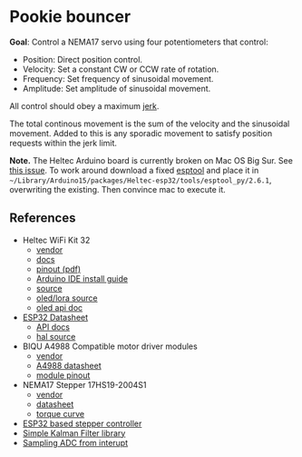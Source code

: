# Pookie bouncer

**Goal**: Control a NEMA17 servo using four potentiometers that control:

* Position: Direct position control.
* Velocity: Set a constant CW or CCW rate of rotation.
* Frequency: Set frequency of sinusoidal movement.
* Amplitude: Set amplitude of sinusoidal movement.

All control should obey a maximum [jerk](https://en.wikipedia.org/wiki/Jerk_%28physics%29).

The total continous movement is the sum of the velocity and the sinusoidal movement. Added to this
is any sporadic movement to satisfy position requests within the jerk limit.

**Note.** The Heltec Arduino board is currently broken on Mac OS Big Sur. See
[this issue](https://github.com/espressif/arduino-esp32/issues/4408). To work around
download a fixed [esptool](https://github.com/espressif/arduino-esp32/files/5556528/esptool.zip)
and place it in `~/Library/Arduino15/packages/Heltec-esp32/tools/esptool_py/2.6.1`, overwriting
the existing. Then convince mac to execute it.

## References

* Heltec WiFi Kit 32
  * [vendor](<https://heltec.org/project/wifi-kit-32/>)
  * [docs](https://heltec-automation-docs.readthedocs.io/en/latest/esp32+arduino/index.html)
  * [pinout (pdf)](https://resource.heltec.cn/download/WiFi_Kit_32/WIFI%20Kit%2032_pinoutDiagram_V1.pdf)
  * [Arduino IDE install guide](https://heltec.org/wifi_kit_install/)
  * [source](https://github.com/Heltec-Aaron-Lee/WiFi_Kit_series/tree/master/esp32)
  * [oled/lora source](https://github.com/HelTecAutomation/Heltec_ESP32)
  * [oled api doc](https://github.com/HelTecAutomation/Heltec_ESP32/blob/master/src/oled/API.md)
* [ESP32 Datasheet](https://www.espressif.com/sites/default/files/documentation/esp32_datasheet_en.pdf)
  * [API docs](https://docs.espressif.com/projects/esp-idf/en/latest/esp32/api-reference)
  * [hal source](https://github.com/espressif/esp-idf)
* BIQU A4988 Compatible motor driver modules
   * [vendor](https://www.biqu.equipment/products/1pcs-3d-printer-kit-a4988-stepper-motor-driver-module-with-heatsinks-reprap-board-for-3d-printer-free-shipping)
   * [A4988 datasheet](https://www.pololu.com/file/0J450/A4988.pdf)
   * [module pinout](https://www.pololu.com/product/1182)
* NEMA17 Stepper 17HS19-2004S1
  * [vendor](https://www.omc-stepperonline.com/nema-17-stepper-motor/nema-17-bipolar-59ncm-84oz-in-2a-42x48mm-4-wires-w-1m-cable-and-connector.html?mfp=146-rated-current-a%5B2.00%2C2%2C2.0%2C2.10%2C2.1%2C2.3%5D)
  * [datasheet](https://www.omc-stepperonline.com/download/17HS19-2004S1.pdf)
  * [torque curve](https://www.omc-stepperonline.com/download/17HS19-2004S1_Torque_Curve.pdf)
* [ESP32 based stepper controller](https://github.com/bdring/Grbl_Esp32)
* [Simple Kalman Filter library](https://github.com/denyssene/SimpleKalmanFilter)
* [Sampling ADC from interupt](https://www.toptal.com/embedded/esp32-audio-sampling)

